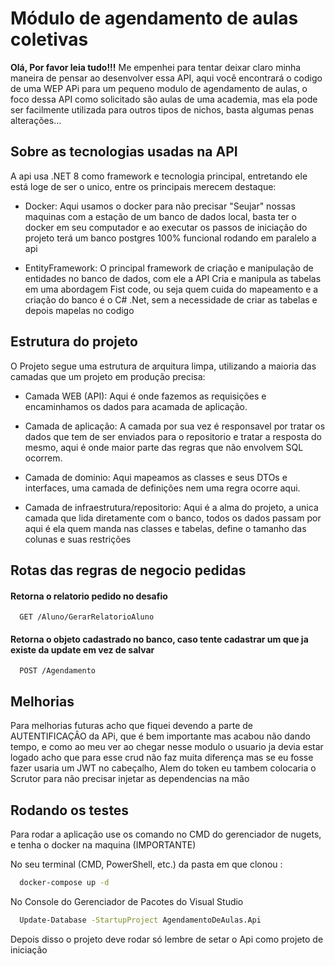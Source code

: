 
# Módulo de agendamento de aulas coletivas 

**Olá, Por favor leia tudo!!!** Me empenhei para tentar deixar claro minha maneira de pensar ao desenvolver essa API, aqui você encontrará o codigo de uma WEP APi para um pequeno modulo de agendamento de aulas, o foco dessa API como solicitado são aulas de uma academia, mas ela pode ser facilmente utilizada para outros tipos de nichos, basta algumas penas alterações...


## Sobre as tecnologias usadas na API

A api usa .NET 8 como framework e tecnologia principal, entretando ele está loge de ser o unico, entre os principais merecem destaque:

- Docker: Aqui usamos o docker para não precisar "Seujar" nossas maquinas com a estação de um banco de dados local, basta ter o docker em seu computador e ao executar os passos de iniciação do projeto terá um banco postgres 100% funcional rodando em paralelo a api

- EntityFramework: O principal framework de criação e manipulação de entidades no banco de dados, com ele a API Cria e manipula as tabelas em uma abordagem Fist code, ou seja quem cuida do mapeamento e a criação do banco é o C# .Net, sem a necessidade de criar as tabelas e depois mapelas no codigo 


## Estrutura do projeto

O Projeto segue uma estrutura de arquitura limpa, utilizando a maioria das camadas que um projeto em produção precisa:

- Camada WEB (API): Aqui é onde fazemos as requisições e encaminhamos os dados para acamada de aplicação.

- Camada de aplicação: A camada por sua vez é responsavel por tratar os dados que tem de ser enviados para o repositorio e tratar a resposta do mesmo, aqui é onde maior parte das regras que não envolvem SQL ocorrem.

- Camada de dominio: Aqui mapeamos as classes e seus DTOs e interfaces, uma camada de definições nem uma regra ocorre aqui.

- Camada de infraestrutura/repositorio: Aqui é a alma do projeto, a unica camada que lida diretamente com o banco, todos os dados passam por aqui é ela quem manda nas classes e tabelas, define o tamanho das colunas e suas restrições




## Rotas das regras de negocio pedidas

#### Retorna o relatorio pedido no desafio

```http
  GET /Aluno/GerarRelatorioAluno
```


#### Retorna o objeto cadastrado no banco, caso tente cadastrar um que ja existe da update em vez de salvar

```http
  POST /Agendamento
```





## Melhorias

Para melhorias futuras acho que fiquei devendo a parte de AUTENTIFICAÇÂO da APi, que é bem importante mas acabou não dando tempo, e como ao meu ver ao chegar nesse modulo o usuario ja devia estar logado acho que para esse crud não faz muita diferença mas se eu fosse fazer usaria um JWT no cabeçalho, Alem do token eu tambem colocaria o  Scrutor para não precisar injetar as dependencias na mão


## Rodando os testes

Para rodar a aplicação use os comando no CMD do gerenciador de nugets, e tenha o docker na maquina (IMPORTANTE)

No seu terminal (CMD, PowerShell, etc.) da pasta em que clonou :

```bash
  docker-compose up -d
```

No Console do Gerenciador de Pacotes do Visual Studio

```bash
  Update-Database -StartupProject AgendamentoDeAulas.Api
```

Depois disso o projeto deve rodar só lembre de setar o Api como projeto de iniciação

